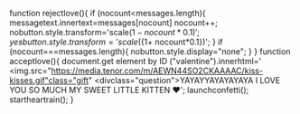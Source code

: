 function rejectlove(){
  if (nocount<messages.length){
   messagetext.innertext=messages[nocount]
   nocount++;
   nobutton.style.transform='scale(${1-nocount*0.1})';
   yesbutton.style.transform='scale(${1+ nocount*0.1})';
   }
   if (nocount===messages.length){
  nobutton.style.display="none";
  }
  }
  function acceptlove(){
  document.get element by ID ("valentine").innerhtml='
  <img.src="https://media.tenor.com/m/AEWN44SO2CKAAAAC/kiss-kisses.gif"class="gift"
  <divclass="question">YAYAYYAYAYAYAYA I LOVE YOU SO MUCH MY SWEET LITTLE KITTEN ♥️';
  launchconfetti();
  startheartrain();
  }
         
